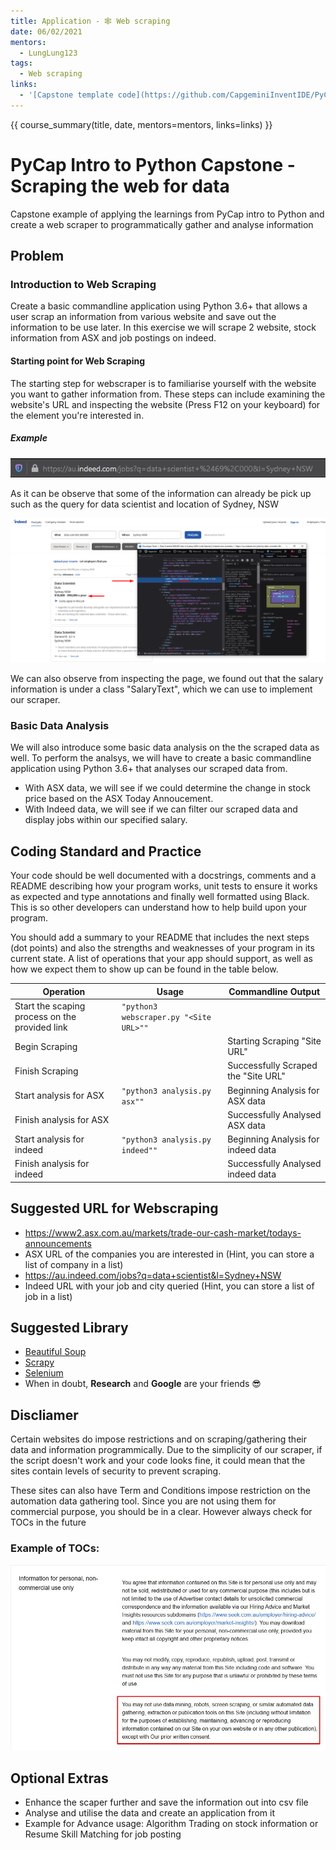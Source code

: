 ```yaml
---
title: Application - 🕸️ Web scraping
date: 06/02/2021
mentors: 
  - LungLung123
tags:
  - Web scraping
links:
  - '[Capstone template code](https://github.com/CapgeminiInventIDE/PyCap/tree/main/src/intro-to-python/capstone/web_scraping){target=_blank}'
---
```


{{ course_summary(title, date, mentors=mentors, links=links) }}

# PyCap Intro to Python Capstone - Scraping the web for data

Capstone example of applying the learnings from PyCap intro to Python and create a web scraper to programmatically gather and analyse information 
## Problem
### Introduction to Web Scraping 
Create a basic commandline application using Python 3.6+ that allows a user scrap an information from various website and save out the information to be use later. 
In this exercise we will scrape 2 website, stock information from ASX and job postings on indeed.
#### Starting point for Web Scraping
The starting step for webscraper is to familiarise yourself with the website you want to gather information from. These steps can include examining the website's URL
and inspecting the website (Press F12 on your keyboard) for the element you're interested in.
##### Example
![indeed's URL](../../assets/imgs/indeed_url.png)

As it can be observe that some of the information can already be pick up such as the query for data scientist and location of Sydney, NSW

![indeed's element](../../assets/imgs/indeed_inspected.png)

We can also observe from inspecting the page, we found out that the salary information is under a class "SalaryText", which we can use to implement our scraper. 
### Basic Data Analysis
We will also introduce some basic data analysis on the the scraped data as well.
To perform the analsys, we will have to create a basic commandline application using Python 3.6+ that analyses our scraped data from. 
- With ASX data, we will see if we could determine the change in stock price based on the ASX Today Annoucement. 
- With Indeed data, we will see if we can filter our scraped data and display jobs within our specified salary.    
## Coding Standard and Practice
Your code should be well documented with a docstrings, comments and a README describing how your program works, unit tests to ensure it works as expected and type annotations and finally well formatted using Black. This is so other developers can understand how to help build upon your program.

You should add a summary to your README that includes the next steps (dot points) and also the strengths and weaknesses of your program in its current state.
A list of operations that your app should support, as well as how we expect them to show up can be found in the table below.


| Operation                                            | Usage | Commandline Output |
|------------------------------------------------------|-------|-------------|
| Start the scaping process on the provided link | `"python3 webscraper.py "<Site URL>""` |
| Begin Scraping | | Starting Scraping "Site URL" |
| Finish Scraping | | Successfully Scraped the "Site URL" |
| Start analysis for ASX | `"python3 analysis.py asx""` | Beginning Analysis for ASX data |
| Finish analysis for ASX | |  Successfully Analysed ASX data |
| Start analysis for indeed | `"python3 analysis.py indeed""` | Beginning Analysis for indeed data |
| Finish analysis for indeed | |  Successfully Analysed indeed data |
## Suggested URL for Webscraping

- https://www2.asx.com.au/markets/trade-our-cash-market/todays-announcements
- ASX URL of the companies you are interested in (Hint, you can store a list of company in a list)
- https://au.indeed.com/jobs?q=data+scientist&l=Sydney+NSW
- Indeed URL with your job and city queried (Hint, you can store a list of job in a list)

## Suggested Library

- [Beautiful Soup](https://www.crummy.com/software/BeautifulSoup/bs4/doc/) 
- [Scrapy](https://scrapy.org/)
- [Selenium](https://selenium-python.readthedocs.io/)
- When in doubt, **Research** and **Google** are your friends :sunglasses:

## Discliamer
Certain websites do impose restrictions and on scraping/gathering their data and information programmically. 
Due to the simplicity of our scraper, if the script doesn't work and your code looks fine, it could mean that the sites contain levels of security to prevent
scraping.

These sites can also have Term and Conditions impose restriction on the automation data gathering tool. 
Since you are not using them for commercial purpose, you should be in a clear. However always check for TOCs in the future
### Example of TOCs:
![Seek's TOCs](../../assets/imgs/web_scrap_TOS.jpg)

## Optional Extras

- Enhance the scaper further and save the information out into csv file
- Analyse and utilise the data and create an application from it 
- Example for Advance usage: Algorithm Trading on stock information or Resume Skill Matching for job posting